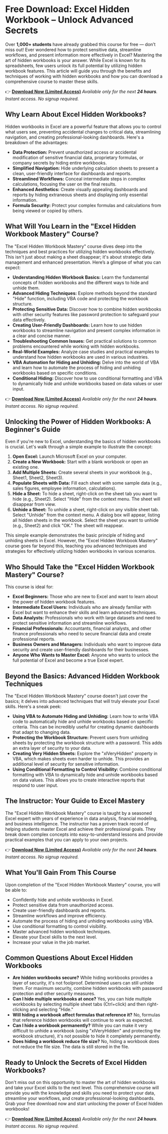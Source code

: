 # Free Download: Excel Hidden Workbook – Unlock Advanced Secrets

Over **1,000+ students** have already grabbed this course for free — don’t miss out!
Ever wondered how to protect sensitive data, streamline workflows, and present information more effectively in Excel? Mastering the art of hidden workbooks is your answer. While Excel is known for its spreadsheets, few users unlock its full potential by utilizing hidden workbook features. This article will guide you through the benefits and techniques of working with hidden workbooks and how you can download a comprehensive course to master these skills.

👉 **[Download Now (Limited Access)](https://udemywork.com/excel-hidden-workbook)**
_Available only for the next **24 hours**. Instant access. No signup required._

## Why Learn About Excel Hidden Workbooks?

Hidden workbooks in Excel are a powerful feature that allows you to control what users see, preventing accidental changes to critical data, streamlining navigation, and creating professional-looking dashboards. Here's a breakdown of the advantages:

*   **Data Protection:** Prevent unauthorized access or accidental modification of sensitive financial data, proprietary formulas, or company secrets by hiding entire workbooks.
*   **Simplified Navigation:** Hide underlying calculation sheets to present a clean, user-friendly interface for dashboards and reports.
*   **Streamlined Workflows:** Conceal intermediate steps in complex calculations, focusing the user on the final results.
*   **Enhanced Aesthetics:** Create visually appealing dashboards and reports by hiding extraneous sheets and displaying only essential information.
*   **Formula Security:** Protect your complex formulas and calculations from being viewed or copied by others.

## What Will You Learn in the "Excel Hidden Workbook Mastery" Course?

The "Excel Hidden Workbook Mastery" course dives deep into the techniques and best practices for utilizing hidden workbooks effectively. This isn't just about making a sheet disappear; it's about strategic data management and enhanced presentation. Here’s a glimpse of what you can expect:

*   **Understanding Hidden Workbook Basics:** Learn the fundamental concepts of hidden workbooks and the different ways to hide and unhide them.
*   **Advanced Hiding Techniques:** Explore methods beyond the standard "Hide" function, including VBA code and protecting the workbook structure.
*   **Protecting Sensitive Data:** Discover how to combine hidden workbooks with other security features like password protection to safeguard your data effectively.
*   **Creating User-Friendly Dashboards:** Learn how to use hidden workbooks to streamline navigation and present complex information in a clear and concise manner.
*   **Troubleshooting Common Issues:** Get practical solutions to common problems encountered while working with hidden workbooks.
*   **Real-World Examples:** Analyze case studies and practical examples to understand how hidden workbooks are used in various industries.
*   **VBA Automation for Hiding and Unhiding:** Delve into the world of VBA and learn how to automate the process of hiding and unhiding workbooks based on specific conditions.
*   **Conditional Hiding:** Discover how to use conditional formatting and VBA to dynamically hide and unhide workbooks based on data values or user input.

👉 **[Download Now (Limited Access)](https://udemywork.com/excel-hidden-workbook)**
_Available only for the next **24 hours**. Instant access. No signup required._

## Unlocking the Power of Hidden Workbooks: A Beginner's Guide

Even if you're new to Excel, understanding the basics of hidden workbooks is crucial. Let's walk through a simple example to illustrate the concept:

1.  **Open Excel:** Launch Microsoft Excel on your computer.
2.  **Create a New Workbook:** Start with a blank workbook or open an existing one.
3.  **Add Multiple Sheets:** Create several sheets in your workbook (e.g., Sheet1, Sheet2, Sheet3).
4.  **Populate Sheets with Data:** Fill each sheet with some sample data (e.g., sales figures, employee information, calculations).
5.  **Hide a Sheet:** To hide a sheet, right-click on the sheet tab you want to hide (e.g., Sheet2). Select "Hide" from the context menu. The sheet will disappear from view.
6.  **Unhide a Sheet:** To unhide a sheet, right-click on any visible sheet tab. Select "Unhide" from the context menu. A dialog box will appear, listing all hidden sheets in the workbook. Select the sheet you want to unhide (e.g., Sheet2) and click "OK." The sheet will reappear.

This simple example demonstrates the basic principle of hiding and unhiding sheets in Excel. However, the "Excel Hidden Workbook Mastery" course goes far beyond this, teaching you advanced techniques and strategies for effectively utilizing hidden workbooks in various scenarios.

## Who Should Take the "Excel Hidden Workbook Mastery" Course?

This course is ideal for:

*   **Excel Beginners:** Those who are new to Excel and want to learn about the power of hidden workbook features.
*   **Intermediate Excel Users:** Individuals who are already familiar with Excel but want to enhance their skills and learn advanced techniques.
*   **Data Analysts:** Professionals who work with large datasets and need to protect sensitive information and streamline workflows.
*   **Financial Professionals:** Accountants, financial analysts, and other finance professionals who need to secure financial data and create professional reports.
*   **Business Owners and Managers:** Individuals who want to improve data security and create user-friendly dashboards for their businesses.
*   **Anyone Who Wants to Master Excel:** Anyone who wants to unlock the full potential of Excel and become a true Excel expert.

## Beyond the Basics: Advanced Hidden Workbook Techniques

The "Excel Hidden Workbook Mastery" course doesn't just cover the basics; it delves into advanced techniques that will truly elevate your Excel skills. Here's a sneak peek:

*   **Using VBA to Automate Hiding and Unhiding:** Learn how to write VBA code to automatically hide and unhide workbooks based on specific criteria. This can be incredibly useful for creating dynamic dashboards that adapt to changing data.
*   **Protecting the Workbook Structure:** Prevent users from unhiding sheets by protecting the workbook structure with a password. This adds an extra layer of security to your data.
*   **Creating Very Hidden Sheets:** Explore the "xlVeryHidden" property in VBA, which makes sheets even harder to unhide. This provides an additional level of security for sensitive information.
*   **Using Conditional Formatting to Control Visibility:** Combine conditional formatting with VBA to dynamically hide and unhide workbooks based on data values. This allows you to create interactive reports that respond to user input.

## The Instructor: Your Guide to Excel Mastery

The "Excel Hidden Workbook Mastery" course is taught by a seasoned Excel expert with years of experience in data analysis, financial modeling, and business intelligence. The instructor has a proven track record of helping students master Excel and achieve their professional goals. They break down complex concepts into easy-to-understand lessons and provide practical examples that you can apply to your own projects.

👉 **[Download Now (Limited Access)](https://udemywork.com/excel-hidden-workbook)**
_Available only for the next **24 hours**. Instant access. No signup required._

## What You'll Gain From This Course

Upon completion of the "Excel Hidden Workbook Mastery" course, you will be able to:

*   Confidently hide and unhide workbooks in Excel.
*   Protect sensitive data from unauthorized access.
*   Create user-friendly dashboards and reports.
*   Streamline workflows and improve efficiency.
*   Automate the process of hiding and unhiding workbooks using VBA.
*   Use conditional formatting to control visibility.
*   Master advanced hidden workbook techniques.
*   Elevate your Excel skills to the next level.
*   Increase your value in the job market.

## Common Questions About Excel Hidden Workbooks

*   **Are hidden workbooks secure?** While hiding workbooks provides a layer of security, it's not foolproof. Determined users can still unhide them. For maximum security, combine hidden workbooks with password protection and other security measures.
*   **Can I hide multiple workbooks at once?** Yes, you can hide multiple workbooks by selecting multiple sheet tabs (Ctrl+click) and then right-clicking and selecting "Hide."
*   **Will hiding a workbook affect formulas that reference it?** No, formulas that reference hidden workbooks will continue to work as expected.
*   **Can I hide a workbook permanently?** While you can make it very difficult to unhide a workbook (using "xlVeryHidden" and protecting the workbook structure), it's not possible to hide it completely permanently.
*   **Does hiding a workbook reduce file size?** No, hiding a workbook does not reduce the file size. The data is still stored in the file.

## Ready to Unlock the Secrets of Excel Hidden Workbooks?

Don't miss out on this opportunity to master the art of hidden workbooks and take your Excel skills to the next level. This comprehensive course will provide you with the knowledge and skills you need to protect your data, streamline your workflows, and create professional-looking dashboards. Grab your free download now and start unlocking the power of Excel hidden workbooks!

👉 **[Download Now (Limited Access)](https://udemywork.com/excel-hidden-workbook)**
_Available only for the next **24 hours**. Instant access. No signup required._
